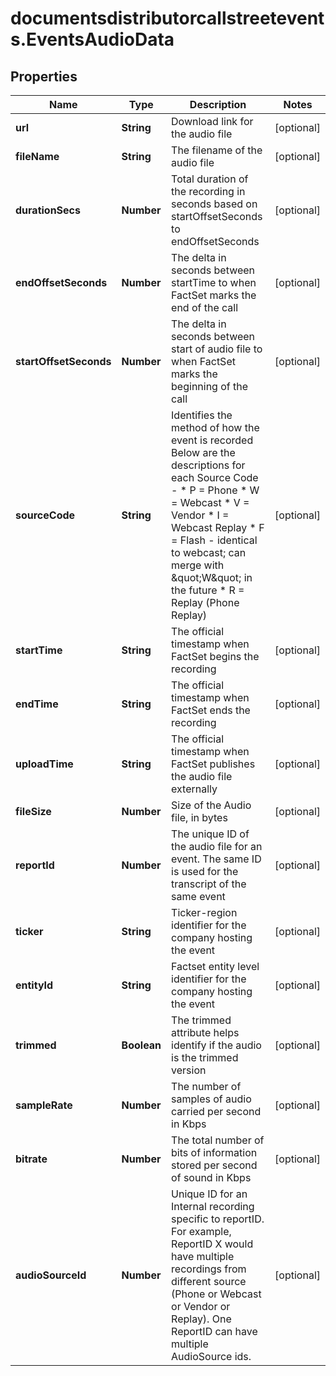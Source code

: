 # documentsdistributorcallstreetevents.EventsAudioData

## Properties

Name | Type | Description | Notes
------------ | ------------- | ------------- | -------------
**url** | **String** | Download link for the audio file | [optional] 
**fileName** | **String** | The filename of the audio file | [optional] 
**durationSecs** | **Number** | Total duration of the recording in seconds based on startOffsetSeconds to endOffsetSeconds | [optional] 
**endOffsetSeconds** | **Number** | The delta in seconds between startTime to when FactSet marks the end of the call | [optional] 
**startOffsetSeconds** | **Number** | The delta in seconds between start of audio file to when FactSet marks the beginning of the call | [optional] 
**sourceCode** | **String** | Identifies the method of how the event is recorded Below are the descriptions for each Source Code - * P &#x3D; Phone * W &#x3D; Webcast * V &#x3D; Vendor * I &#x3D; Webcast Replay * F &#x3D; Flash - identical to webcast; can merge with \&quot;W\&quot; in the future * R &#x3D; Replay (Phone Replay) | [optional] 
**startTime** | **String** | The official timestamp when FactSet begins the recording | [optional] 
**endTime** | **String** | The official timestamp when FactSet ends the recording | [optional] 
**uploadTime** | **String** | The official timestamp when FactSet publishes the audio file externally | [optional] 
**fileSize** | **Number** | Size of the Audio file, in bytes | [optional] 
**reportId** | **Number** | The unique ID of the audio file for an event. The same ID is used for the transcript of the same event | [optional] 
**ticker** | **String** | Ticker-region identifier for the company hosting the event | [optional] 
**entityId** | **String** | Factset entity level identifier for the company hosting the event | [optional] 
**trimmed** | **Boolean** | The trimmed attribute helps identify if the audio is the trimmed version | [optional] 
**sampleRate** | **Number** | The number of samples of audio carried per second in Kbps | [optional] 
**bitrate** | **Number** | The total number of bits of information stored per second of sound in Kbps | [optional] 
**audioSourceId** | **Number** | Unique ID for an Internal recording specific to reportID. For example, ReportID X would have multiple recordings from different source (Phone or Webcast or Vendor or Replay). One ReportID can have multiple AudioSource ids. | [optional] 


